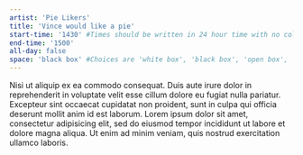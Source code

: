 ```yaml
---
artist: 'Pie Likers'
title: 'Vince would like a pie'
start-time: '1430' #Times should be written in 24 hour time with no colon separator: hhmm
end-time: '1500'
all-day: false
space: 'black box' #Choices are 'white box', 'black box', 'open box', 'grounds'
---
```


Nisi ut aliquip ex ea commodo consequat. Duis aute irure dolor in reprehenderit in voluptate velit esse cillum dolore eu fugiat nulla pariatur. Excepteur sint occaecat cupidatat non proident, sunt in culpa qui officia deserunt mollit anim id est laborum. Lorem ipsum dolor sit amet, consectetur adipisicing elit, sed do eiusmod tempor incididunt ut labore et dolore magna aliqua. Ut enim ad minim veniam, quis nostrud exercitation ullamco laboris.
